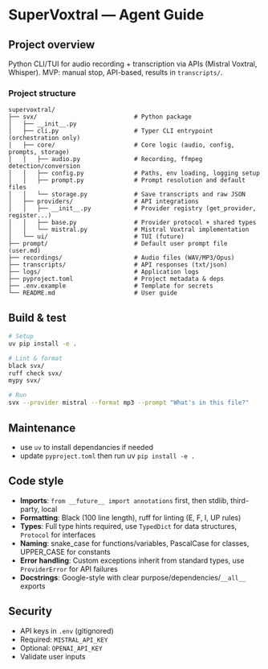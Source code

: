 # SuperVoxtral — Agent Guide

## Project overview
Python CLI/TUI for audio recording + transcription via APIs (Mistral Voxtral, Whisper). MVP: manual stop, API-based, results in `transcripts/`.

### Project structure
```
supervoxtral/
├── svx/                           # Python package
│   ├── __init__.py
│   ├── cli.py                     # Typer CLI entrypoint (orchestration only)
│   ├── core/                      # Core logic (audio, config, prompts, storage)
│   │   ├── audio.py               # Recording, ffmpeg detection/conversion
│   │   ├── config.py              # Paths, env loading, logging setup
│   │   ├── prompt.py              # Prompt resolution and default files
│   │   └── storage.py             # Save transcripts and raw JSON
│   ├── providers/                 # API integrations
│   │   ├── __init__.py            # Provider registry (get_provider, register...)
│   │   ├── base.py                # Provider protocol + shared types
│   │   └── mistral.py             # Mistral Voxtral implementation
│   └── ui/                        # TUI (future)
├── prompt/                        # Default user prompt file (user.md)
├── recordings/                    # Audio files (WAV/MP3/Opus)
├── transcripts/                   # API responses (txt/json)
├── logs/                          # Application logs
├── pyproject.toml                 # Project metadata & deps
├── .env.example                   # Template for secrets
└── README.md                      # User guide
```

## Build & test
```bash
# Setup
uv pip install -e .

# Lint & format
black svx/
ruff check svx/
mypy svx/

# Run
svx --provider mistral --format mp3 --prompt "What's in this file?"
```

## Maintenance

- use `uv` to install dependancies if needed
- update `pyproject.toml` then run uv `pip install -e .`


## Code style
- **Imports**: `from __future__ import annotations` first, then stdlib, third-party, local
- **Formatting**: Black (100 line length), ruff for linting (E, F, I, UP rules)
- **Types**: Full type hints required, use `TypedDict` for data structures, `Protocol` for interfaces
- **Naming**: snake_case for functions/variables, PascalCase for classes, UPPER_CASE for constants
- **Error handling**: Custom exceptions inherit from standard types, use `ProviderError` for API failures
- **Docstrings**: Google-style with clear purpose/dependencies/`__all__` exports

## Security
- API keys in `.env` (gitignored)
- Required: `MISTRAL_API_KEY`
- Optional: `OPENAI_API_KEY`
- Validate user inputs
